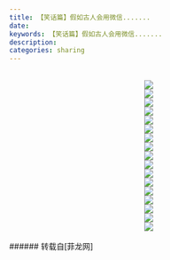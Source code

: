```yaml
---
title: 【笑话篇】假如古人会用微信.......
date: 
keywords: 【笑话篇】假如古人会用微信.......
description: 
categories: sharing
---
```

<td class="t_f" id="postmessage_938490">

<div align="center"><br/>

<img aid="653442" data-cf-modified-19e307374bebf5900484e2a8-="" file="data/attachment/forum/201710/20/150114jp7bo0gzfgnyzkwy.jpg.thumb.jpg" id="aimg_653442" inpost="1" onclick="" onmouseover="" src="http://www.flw.ph/data/attachment/forum/201710/20/150114jp7bo0gzfgnyzkwy.jpg" style="cursor:pointer" zoomfile="data/attachment/forum/201710/20/150114jp7bo0gzfgnyzkwy.jpg"/>


<br/>

<img aid="653441" data-cf-modified-19e307374bebf5900484e2a8-="" file="data/attachment/forum/201710/20/150113v74yz4y1qq030733.jpg.thumb.jpg" id="aimg_653441" inpost="1" onclick="" onmouseover="" src="http://www.flw.ph/data/attachment/forum/201710/20/150113v74yz4y1qq030733.jpg" style="cursor:pointer" zoomfile="data/attachment/forum/201710/20/150113v74yz4y1qq030733.jpg"/>


<br/>

<img aid="653440" data-cf-modified-19e307374bebf5900484e2a8-="" file="data/attachment/forum/201710/20/150112lkqqoorar9goefpz.jpg.thumb.jpg" id="aimg_653440" inpost="1" onclick="" onmouseover="" src="http://www.flw.ph/data/attachment/forum/201710/20/150112lkqqoorar9goefpz.jpg" style="cursor:pointer" zoomfile="data/attachment/forum/201710/20/150112lkqqoorar9goefpz.jpg"/>


<br/>

<img aid="653439" data-cf-modified-19e307374bebf5900484e2a8-="" file="data/attachment/forum/201710/20/150111tyg9psh9ygyy9yu8.jpg.thumb.jpg" id="aimg_653439" inpost="1" onclick="" onmouseover="" src="http://www.flw.ph/data/attachment/forum/201710/20/150111tyg9psh9ygyy9yu8.jpg" style="cursor:pointer" zoomfile="data/attachment/forum/201710/20/150111tyg9psh9ygyy9yu8.jpg"/>


<br/>

<img aid="653438" data-cf-modified-19e307374bebf5900484e2a8-="" file="data/attachment/forum/201710/20/150109hbs09tthh50usrbj.jpg.thumb.jpg" id="aimg_653438" inpost="1" onclick="" onmouseover="" src="http://www.flw.ph/data/attachment/forum/201710/20/150109hbs09tthh50usrbj.jpg" style="cursor:pointer" zoomfile="data/attachment/forum/201710/20/150109hbs09tthh50usrbj.jpg"/>


<br/>

<img aid="653437" data-cf-modified-19e307374bebf5900484e2a8-="" file="data/attachment/forum/201710/20/150108e9z93em3hkxtmhmb.jpg.thumb.jpg" id="aimg_653437" inpost="1" onclick="" onmouseover="" src="http://www.flw.ph/data/attachment/forum/201710/20/150108e9z93em3hkxtmhmb.jpg" style="cursor:pointer" zoomfile="data/attachment/forum/201710/20/150108e9z93em3hkxtmhmb.jpg"/>


<br/>

<img aid="653436" data-cf-modified-19e307374bebf5900484e2a8-="" file="data/attachment/forum/201710/20/150107szpieytjozwgqt58.jpg.thumb.jpg" id="aimg_653436" inpost="1" onclick="" onmouseover="" src="http://www.flw.ph/data/attachment/forum/201710/20/150107szpieytjozwgqt58.jpg" style="cursor:pointer" zoomfile="data/attachment/forum/201710/20/150107szpieytjozwgqt58.jpg"/>


<br/>

<img aid="653435" data-cf-modified-19e307374bebf5900484e2a8-="" file="data/attachment/forum/201710/20/150106zulaok67dflkaaxz.jpg.thumb.jpg" id="aimg_653435" inpost="1" onclick="" onmouseover="" src="http://www.flw.ph/data/attachment/forum/201710/20/150106zulaok67dflkaaxz.jpg" style="cursor:pointer" zoomfile="data/attachment/forum/201710/20/150106zulaok67dflkaaxz.jpg"/>


<br/>

<img aid="653434" data-cf-modified-19e307374bebf5900484e2a8-="" file="data/attachment/forum/201710/20/150105izghhdnd2dfkcx4k.jpg.thumb.jpg" id="aimg_653434" inpost="1" onclick="" onmouseover="" src="http://www.flw.ph/data/attachment/forum/201710/20/150105izghhdnd2dfkcx4k.jpg" style="cursor:pointer" zoomfile="data/attachment/forum/201710/20/150105izghhdnd2dfkcx4k.jpg"/>


<br/>

<img aid="653433" data-cf-modified-19e307374bebf5900484e2a8-="" file="data/attachment/forum/201710/20/150104abw43hgqwnea8ooz.jpg.thumb.jpg" id="aimg_653433" inpost="1" onclick="" onmouseover="" src="http://www.flw.ph/data/attachment/forum/201710/20/150104abw43hgqwnea8ooz.jpg" style="cursor:pointer" zoomfile="data/attachment/forum/201710/20/150104abw43hgqwnea8ooz.jpg"/>


<br/>

<img aid="653432" data-cf-modified-19e307374bebf5900484e2a8-="" file="data/attachment/forum/201710/20/150103oyp3ibudig883pr4.jpg.thumb.jpg" id="aimg_653432" inpost="1" onclick="" onmouseover="" src="http://www.flw.ph/data/attachment/forum/201710/20/150103oyp3ibudig883pr4.jpg" style="cursor:pointer" zoomfile="data/attachment/forum/201710/20/150103oyp3ibudig883pr4.jpg"/>


<br/>

<img aid="653431" data-cf-modified-19e307374bebf5900484e2a8-="" file="data/attachment/forum/201710/20/150102annryidrbw7iwv7d.jpg.thumb.jpg" id="aimg_653431" inpost="1" onclick="" onmouseover="" src="http://www.flw.ph/data/attachment/forum/201710/20/150102annryidrbw7iwv7d.jpg" style="cursor:pointer" zoomfile="data/attachment/forum/201710/20/150102annryidrbw7iwv7d.jpg"/>


<br/>

<img aid="653430" data-cf-modified-19e307374bebf5900484e2a8-="" file="data/attachment/forum/201710/20/150101ubu1bbkxxirqsjna.jpg.thumb.jpg" id="aimg_653430" inpost="1" onclick="" onmouseover="" src="http://www.flw.ph/data/attachment/forum/201710/20/150101ubu1bbkxxirqsjna.jpg" style="cursor:pointer" zoomfile="data/attachment/forum/201710/20/150101ubu1bbkxxirqsjna.jpg"/>


<br/>

<img aid="653429" data-cf-modified-19e307374bebf5900484e2a8-="" file="data/attachment/forum/201710/20/150100zhwme4cwmmos4j2o.jpg.thumb.jpg" id="aimg_653429" inpost="1" onclick="" onmouseover="" src="http://www.flw.ph/data/attachment/forum/201710/20/150100zhwme4cwmmos4j2o.jpg" style="cursor:pointer" zoomfile="data/attachment/forum/201710/20/150100zhwme4cwmmos4j2o.jpg"/>


<br/>

<img aid="653428" data-cf-modified-19e307374bebf5900484e2a8-="" file="data/attachment/forum/201710/20/150059f9pee7ddgpzwpoo3.jpg.thumb.jpg" id="aimg_653428" inpost="1" onclick="" onmouseover="" src="http://www.flw.ph/data/attachment/forum/201710/20/150059f9pee7ddgpzwpoo3.jpg" style="cursor:pointer" zoomfile="data/attachment/forum/201710/20/150059f9pee7ddgpzwpoo3.jpg"/>


<br/>

<img aid="653427" data-cf-modified-19e307374bebf5900484e2a8-="" file="data/attachment/forum/201710/20/150058j74hzh7mhoz77xz1.jpg.thumb.jpg" id="aimg_653427" inpost="1" onclick="" onmouseover="" src="http://www.flw.ph/data/attachment/forum/201710/20/150058j74hzh7mhoz77xz1.jpg" style="cursor:pointer" zoomfile="data/attachment/forum/201710/20/150058j74hzh7mhoz77xz1.jpg"/>


<br/>

<img aid="653426" data-cf-modified-19e307374bebf5900484e2a8-="" file="data/attachment/forum/201710/20/150057miiqiems7fzsv33v.jpg.thumb.jpg" id="aimg_653426" inpost="1" onclick="" onmouseover="" src="http://www.flw.ph/data/attachment/forum/201710/20/150057miiqiems7fzsv33v.jpg" style="cursor:pointer" zoomfile="data/attachment/forum/201710/20/150057miiqiems7fzsv33v.jpg"/>


<br/>
<br/>
</div></td>
###### 转载自[菲龙网]